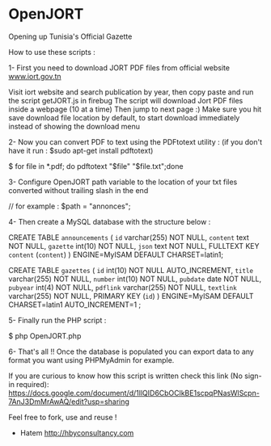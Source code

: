 OpenJORT
========

Opening up Tunisia's Official Gazette

How to use these scripts :

1- First you need to download JORT PDF files from official website www.iort.gov.tn

Visit iort website and search publication by year, then copy paste and run the script getJORT.js in firebug 
The script will download Jort PDF files inside a webpage (10 at a time) Then jump to next page :)
Make sure you hit save download file location by default, to start download immediately instead of showing the download menu

2- Now you can convert PDF to text using the PDFtotext utility :
(if you don't have it run : $sudo apt-get install pdftotext)

$ for file in *.pdf; do pdftotext "$file" "$file.txt";done

3- Configure OpenJORT path variable to the location of your txt files converted without trailing slash in the end

// for example : 
$path = "annonces";

4- Then create a MySQL database with the structure below :


CREATE TABLE `announcements` (
  `id` varchar(255) NOT NULL,
  `content` text NOT NULL,
  `gazette` int(10) NOT NULL,
  `json` text NOT NULL,
  FULLTEXT KEY `content` (`content`)
) ENGINE=MyISAM DEFAULT CHARSET=latin1;


CREATE TABLE `gazettes` (
  `id` int(10) NOT NULL AUTO_INCREMENT,
  `title` varchar(255) NOT NULL,
  `number` int(10) NOT NULL,
  `pubdate` date NOT NULL,
  `pubyear` int(4) NOT NULL,
  `pdflink` varchar(255) NOT NULL,
  `textlink` varchar(255) NOT NULL,
  PRIMARY KEY (`id`)
) ENGINE=MyISAM DEFAULT CHARSET=latin1 AUTO_INCREMENT=1 ;


5-  Finally run the PHP script :

$ php OpenJORT.php

6- That's all !! Once the database is populated you can export data to any format you want using PHPMyAdmin for example. 

If you are curious to know how this script is written check this link (No sign-in required):
https://docs.google.com/document/d/1llQID6CbOClkBE1scpqPNasWlScpn-7AnJ3DmMrAwAQ/edit?usp=sharing

Feel free to fork, use and reuse !

- Hatem
http://hbyconsultancy.com